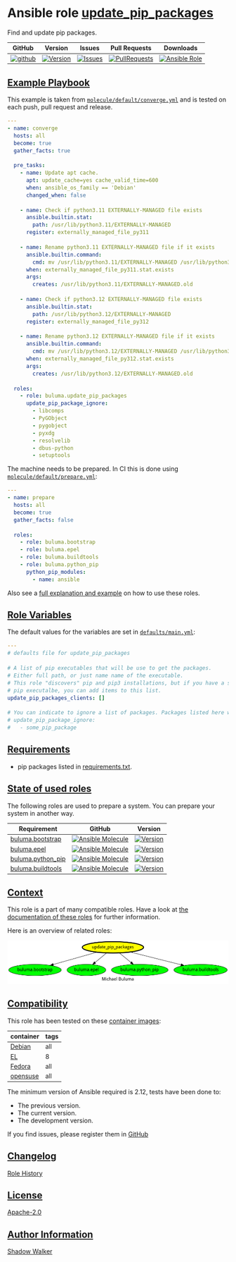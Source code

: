 # Ansible role [update_pip_packages](https://galaxy.ansible.com/ui/standalone/roles/buluma/update_pip_packages/documentation)

Find and update pip packages.

|GitHub|Version|Issues|Pull Requests|Downloads|
|------|-------|------|-------------|---------|
|[![github](https://github.com/buluma/ansible-role-update_pip_packages/actions/workflows/molecule.yml/badge.svg)](https://github.com/buluma/ansible-role-update_pip_packages/actions/workflows/molecule.yml)|[![Version](https://img.shields.io/github/release/buluma/ansible-role-update_pip_packages.svg)](https://github.com/buluma/ansible-role-update_pip_packages/releases/)|[![Issues](https://img.shields.io/github/issues/buluma/ansible-role-update_pip_packages.svg)](https://github.com/buluma/ansible-role-update_pip_packages/issues/)|[![PullRequests](https://img.shields.io/github/issues-pr-closed-raw/buluma/ansible-role-update_pip_packages.svg)](https://github.com/buluma/ansible-role-update_pip_packages/pulls/)|[![Ansible Role](https://img.shields.io/ansible/role/d/buluma/update_pip_packages)](https://galaxy.ansible.com/ui/standalone/roles/buluma/update_pip_packages/documentation)|

## [Example Playbook](#example-playbook)

This example is taken from [`molecule/default/converge.yml`](https://github.com/buluma/ansible-role-update_pip_packages/blob/master/molecule/default/converge.yml) and is tested on each push, pull request and release.

```yaml
---
- name: converge
  hosts: all
  become: true
  gather_facts: true

  pre_tasks:
    - name: Update apt cache.
      apt: update_cache=yes cache_valid_time=600
      when: ansible_os_family == 'Debian'
      changed_when: false

    - name: Check if python3.11 EXTERNALLY-MANAGED file exists
      ansible.builtin.stat:
        path: /usr/lib/python3.11/EXTERNALLY-MANAGED
      register: externally_managed_file_py311

    - name: Rename python3.11 EXTERNALLY-MANAGED file if it exists
      ansible.builtin.command:
        cmd: mv /usr/lib/python3.11/EXTERNALLY-MANAGED /usr/lib/python3.11/EXTERNALLY-MANAGED.old
      when: externally_managed_file_py311.stat.exists
      args:
        creates: /usr/lib/python3.11/EXTERNALLY-MANAGED.old

    - name: Check if python3.12 EXTERNALLY-MANAGED file exists
      ansible.builtin.stat:
        path: /usr/lib/python3.12/EXTERNALLY-MANAGED
      register: externally_managed_file_py312

    - name: Rename python3.12 EXTERNALLY-MANAGED file if it exists
      ansible.builtin.command:
        cmd: mv /usr/lib/python3.12/EXTERNALLY-MANAGED /usr/lib/python3.12/EXTERNALLY-MANAGED.old
      when: externally_managed_file_py312.stat.exists
      args:
        creates: /usr/lib/python3.12/EXTERNALLY-MANAGED.old

  roles:
    - role: buluma.update_pip_packages
      update_pip_package_ignore:
        - libcomps
        - PyGObject
        - pygobject
        - pyxdg
        - resolvelib
        - dbus-python
        - setuptools
```

The machine needs to be prepared. In CI this is done using [`molecule/default/prepare.yml`](https://github.com/buluma/ansible-role-update_pip_packages/blob/master/molecule/default/prepare.yml):

```yaml
---
- name: prepare
  hosts: all
  become: true
  gather_facts: false

  roles:
    - role: buluma.bootstrap
    - role: buluma.epel
    - role: buluma.buildtools
    - role: buluma.python_pip
      python_pip_modules:
        - name: ansible
```

Also see a [full explanation and example](https://buluma.github.io/how-to-use-these-roles.html) on how to use these roles.

## [Role Variables](#role-variables)

The default values for the variables are set in [`defaults/main.yml`](https://github.com/buluma/ansible-role-update_pip_packages/blob/master/defaults/main.yml):

```yaml
---
# defaults file for update_pip_packages

# A list of pip executables that will be use to get the packages.
# Either full path, or just name name of the executable.
# This role "discovers" pip and pip3 installations, but if you have a specific
# pip executalbe, you can add items to this list.
update_pip_packages_clients: []

# You can indicate to ignore a list of packages. Packages listed here will not be updated.
# update_pip_package_ignore:
#   - some_pip_package
```

## [Requirements](#requirements)

- pip packages listed in [requirements.txt](https://github.com/buluma/ansible-role-update_pip_packages/blob/master/requirements.txt).

## [State of used roles](#state-of-used-roles)

The following roles are used to prepare a system. You can prepare your system in another way.

| Requirement | GitHub | Version |
|-------------|--------|--------|
|[buluma.bootstrap](https://galaxy.ansible.com/buluma/bootstrap)|[![Ansible Molecule](https://github.com/buluma/ansible-role-bootstrap/actions/workflows/molecule.yml/badge.svg)](https://github.com/buluma/ansible-role-bootstrap/actions/workflows/molecule.yml)|[![Version](https://img.shields.io/github/release/buluma/ansible-role-bootstrap.svg)](https://github.com/shadowwalker/ansible-role-bootstrap)|
|[buluma.epel](https://galaxy.ansible.com/buluma/epel)|[![Ansible Molecule](https://github.com/buluma/ansible-role-epel/actions/workflows/molecule.yml/badge.svg)](https://github.com/buluma/ansible-role-epel/actions/workflows/molecule.yml)|[![Version](https://img.shields.io/github/release/buluma/ansible-role-epel.svg)](https://github.com/shadowwalker/ansible-role-epel)|
|[buluma.python_pip](https://galaxy.ansible.com/buluma/python_pip)|[![Ansible Molecule](https://github.com/buluma/ansible-role-python_pip/actions/workflows/molecule.yml/badge.svg)](https://github.com/buluma/ansible-role-python_pip/actions/workflows/molecule.yml)|[![Version](https://img.shields.io/github/release/buluma/ansible-role-python_pip.svg)](https://github.com/shadowwalker/ansible-role-python_pip)|
|[buluma.buildtools](https://galaxy.ansible.com/buluma/buildtools)|[![Ansible Molecule](https://github.com/buluma/ansible-role-buildtools/actions/workflows/molecule.yml/badge.svg)](https://github.com/buluma/ansible-role-buildtools/actions/workflows/molecule.yml)|[![Version](https://img.shields.io/github/release/buluma/ansible-role-buildtools.svg)](https://github.com/shadowwalker/ansible-role-buildtools)|

## [Context](#context)

This role is a part of many compatible roles. Have a look at [the documentation of these roles](https://buluma.github.io/) for further information.

Here is an overview of related roles:

![dependencies](https://raw.githubusercontent.com/buluma/ansible-role-update_pip_packages/png/requirements.png "Dependencies")

## [Compatibility](#compatibility)

This role has been tested on these [container images](https://hub.docker.com/u/buluma):

|container|tags|
|---------|----|
|[Debian](https://hub.docker.com/r/buluma/debian)|all|
|[EL](https://hub.docker.com/r/buluma/enterpriselinux)|8|
|[Fedora](https://hub.docker.com/r/buluma/fedora)|all|
|[opensuse](https://hub.docker.com/r/buluma/opensuse)|all|

The minimum version of Ansible required is 2.12, tests have been done to:

- The previous version.
- The current version.
- The development version.

If you find issues, please register them in [GitHub](https://github.com/buluma/ansible-role-update_pip_packages/issues)

## [Changelog](#changelog)

[Role History](https://github.com/buluma/ansible-role-update_pip_packages/blob/master/CHANGELOG.md)

## [License](#license)

[Apache-2.0](https://github.com/buluma/ansible-role-update_pip_packages/blob/master/LICENSE)

## [Author Information](#author-information)

[Shadow Walker](https://buluma.github.io/)
